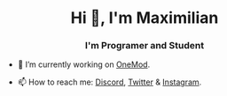 <h1 align="center">Hi 👋, I'm Maximilian</h1>  
<h3 align="center">I'm Programer and Student</h3>  
  
- 🔭 I’m currently working on [OneMod](https://onemod.fr/). 

- 📫 How to reach me: [Discord](https://discord.gg/MWtvTMRnqe), [Twitter](https://twitter.com/MasqueOu) & [Instagram](https://www.instagram.com/maksxouu/).
